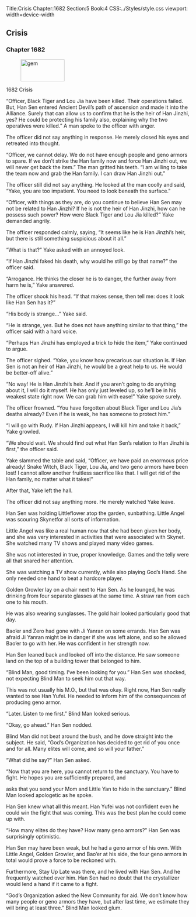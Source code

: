 Title:Crisis 
Chapter:1682 
Section:5 
Book:4 
CSS:../Styles/style.css 
viewport: width=device-width
  
## Crisis
### Chapter 1682
  
<figure>
	<img src="../Images/gem.gif" alt="gem" id="gem" width="120" height="60" />
</figure>
  

  
1682 Crisis

“Officer, Black Tiger and Lou Jia have been killed. Their operations failed. But, Han Sen entered Ancient Devil’s path of ascension and made it into the Alliance. Surely that can allow us to confirm that he is the heir of Han Jinzhi, yes? He could be protecting his family also, explaining why the two operatives were killed.” A man spoke to the officer with anger.

The officer did not say anything in response. He merely closed his eyes and retreated into thought.

“Officer, we cannot delay. We do not have enough people and geno armors to spare. If we don’t strike the Han family now and force Han Jinzhi out, we will never get back the item.” The man gritted his teeth. “I am willing to take the team now and grab the Han family. I can draw Han Jinzhi out.”

The officer still did not say anything. He looked at the man coolly and said, “Yake, you are too impatient. You need to look beneath the surface.”

“Officer, with things as they are, do you continue to believe Han Sen may not be related to Han Jinzhi? If he is not the heir of Han Jinzhi, how can he possess such power? How were Black Tiger and Lou Jia killed?” Yake demanded angrily.

The officer responded calmly, saying, “It seems like he is Han Jinzhi’s heir, but there is still something suspicious about it all.”

“What is that?” Yake asked with an annoyed look.

“If Han Jinzhi faked his death, why would he still go by that name?” the officer said.

“Arrogance. He thinks the closer he is to danger, the further away from harm he is,” Yake answered.

The officer shook his head. “If that makes sense, then tell me: does it look like Han Sen has it?”

“His body is strange…” Yake said.

“He is strange, yes. But he does not have anything similar to that thing,” the officer said with a hard voice.

“Perhaps Han Jinzhi has employed a trick to hide the item,” Yake continued to argue.

The officer sighed. “Yake, you know how precarious our situation is. If Han Sen is not an heir of Han Jinzhi, he would be a great help to us. He would be better-off alive.”

“No way! He is Han Jinzhi’s heir. And if you aren’t going to do anything about it, I will do it myself. He has only just leveled up, so he’ll be in his weakest state right now. We can grab him with ease!” Yake spoke surely.

The officer frowned. “You have forgotten about Black Tiger and Lou Jia’s deaths already? Even if he is weak, he has someone to protect him.”

“I will go with Rudy. If Han Jinzhi appears, I will kill him and take it back,” Yake growled.

“We should wait. We should find out what Han Sen’s relation to Han Jinzhi is first,” the officer said.

Yake slammed the table and said, “Officer, we have paid an enormous price already! Snake Witch, Black Tiger, Lou Jia, and two geno armors have been lost! I cannot allow another fruitless sacrifice like that. I will get rid of the Han family, no matter what it takes!”

After that, Yake left the hall.

The officer did not say anything more. He merely watched Yake leave.

Han Sen was holding Littleflower atop the garden, sunbathing. Little Angel was scouring Skynetfor all sorts of information.

Little Angel was like a real human now that she had been given her body, and she was very interested in activities that were associated with Skynet. She watched many TV shows and played many video games.

She was not interested in true, proper knowledge. Games and the telly were all that snared her attention.

She was watching a TV show currently, while also playing God’s Hand. She only needed one hand to beat a hardcore player.

Golden Growler lay on a chair next to Han Sen. As he lounged, he was drinking from four separate glasses at the same time. A straw ran from each one to his mouth.

He was also wearing sunglasses. The gold hair looked particularly good that day.

Bao’er and Zero had gone with Ji Yanran on some errands. Han Sen was afraid Ji Yanran might be in danger if she was left alone, and so he allowed Bao’er to go with her. He was confident in her strength now.

Han Sen leaned back and looked off into the distance. He saw someone land on the top of a building tower that belonged to him.

“Blind Man, good timing. I’ve been looking for you.” Han Sen was shocked, not expecting Blind Man to seek him out that way.

This was not usually his M.O., but that was okay. Right now, Han Sen really wanted to see Han Yufei. He needed to inform him of the consequences of producing geno armor.

“Later. Listen to me first.” Blind Man looked serious.

“Okay, go ahead.” Han Sen nodded.

Blind Man did not beat around the bush, and he dove straight into the subject. He said, “God’s Organization has decided to get rid of you once and for all. Many elites will come, and so will your father.”

“What did he say?” Han Sen asked.

“Now that you are here, you cannot return to the sanctuary. You have to fight. He hopes you are sufficiently prepared, and

asks that you send your Mom and Little Yan to hide in the sanctuary.” Blind Man looked apologetic as he spoke.

Han Sen knew what all this meant. Han Yufei was not confident even he could win the fight that was coming. This was the best plan he could come up with.

“How many elites do they have? How many geno armors?” Han Sen was surprisingly optimistic.

Han Sen may have been weak, but he had a geno armor of his own. With Little Angel, Golden Growler, and Bao’er at his side, the four geno armors in total would prove a force to be reckoned with.

Furthermore, Stay Up Late was there, and he lived with Han Sen. And he frequently watched over him. Han Sen had no doubt that the crystallizer would lend a hand if it came to a fight.

“God’s Organization asked the New Community for aid. We don’t know how many people or geno armors they have, but after last time, we estimate they will bring at least three.” Blind Man looked glum.